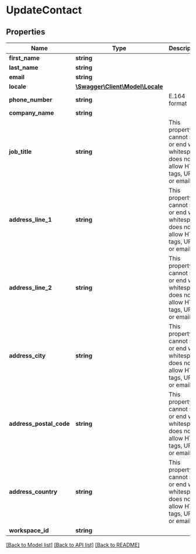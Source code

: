 # UpdateContact

## Properties
Name | Type | Description | Notes
------------ | ------------- | ------------- | -------------
**first_name** | **string** |  | [optional] 
**last_name** | **string** |  | [optional] 
**email** | **string** |  | [optional] 
**locale** | [**\Swagger\Client\Model\Locale**](Locale.md) |  | [optional] 
**phone_number** | **string** | E.164 format | [optional] 
**company_name** | **string** |  | [optional] 
**job_title** | **string** | This property cannot start or end with whitespace, does not allow HTML tags, URL or email. | [optional] 
**address_line_1** | **string** | This property cannot start or end with whitespace, does not allow HTML tags, URL or email. | [optional] 
**address_line_2** | **string** | This property cannot start or end with whitespace, does not allow HTML tags, URL or email. | [optional] 
**address_city** | **string** | This property cannot start or end with whitespace, does not allow HTML tags, URL or email. | [optional] 
**address_postal_code** | **string** | This property cannot start or end with whitespace, does not allow HTML tags, URL or email. | [optional] 
**address_country** | **string** | This property cannot start or end with whitespace, does not allow HTML tags, URL or email. | [optional] 
**workspace_id** | **string** |  | [optional] 

[[Back to Model list]](../../README.md#documentation-for-models) [[Back to API list]](../../README.md#documentation-for-api-endpoints) [[Back to README]](../../README.md)

